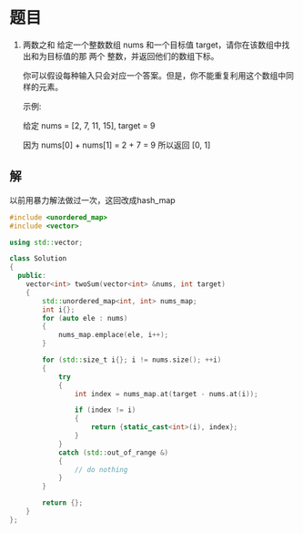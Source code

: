 # 题目
1. 两数之和
    给定一个整数数组 nums 和一个目标值 target，请你在该数组中找出和为目标值的那 两个 整数，并返回他们的数组下标。
    
    你可以假设每种输入只会对应一个答案。但是，你不能重复利用这个数组中同样的元素。

    示例:

    给定 nums = [2, 7, 11, 15], target = 9

    因为 nums[0] + nums[1] = 2 + 7 = 9
    所以返回 [0, 1]

## 解
以前用暴力解法做过一次，这回改成hash_map
```c++
#include <unordered_map>
#include <vector>

using std::vector;

class Solution
{
  public:
    vector<int> twoSum(vector<int> &nums, int target)
    {
        std::unordered_map<int, int> nums_map;
        int i{};
        for (auto ele : nums)
        {
            nums_map.emplace(ele, i++);
        }

        for (std::size_t i{}; i != nums.size(); ++i)
        {
            try
            {
                int index = nums_map.at(target - nums.at(i));

                if (index != i)
                {
                    return {static_cast<int>(i), index};
                }
            }
            catch (std::out_of_range &)
            {
                // do nothing
            }
        }

        return {};
    }
};
```
